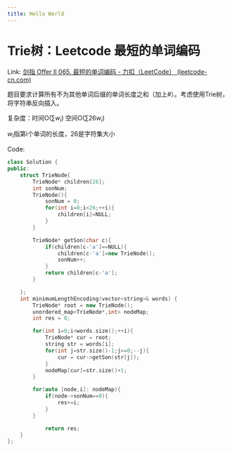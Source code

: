 ```yaml
---
title: Hello World
---
```

# Trie树：Leetcode 最短的单词编码

Link: [剑指 Offer II 065. 最短的单词编码 - 力扣（LeetCode） (leetcode-cn.com)](https://leetcode-cn.com/problems/iSwD2y/)

题目要求计算所有不为其他单词后缀的单词长度之和（加上#）。考虑使用Trie树，将字符串反向插入。

复杂度：时间O($\sum{w_i}$) 空间O($\sum{26w_i}$)

$w_i$指第i个单词的长度，26是字符集大小

Code:

```c++
class Solution {
public:
    struct TrieNode{
        TrieNode* children[26];
        int sonNum;
        TrieNode(){
            sonNum = 0;
            for(int i=0;i<26;++i){
                children[i]=NULL;
            }
        }

        TrieNode* getSon(char c){
            if(children[c-'a']==NULL){
                children[c-'a']=new TrieNode();
                sonNum++;
            }
            return children[c-'a'];
        }

    };
    int minimumLengthEncoding(vector<string>& words) {
        TrieNode* root = new TrieNode();
        unordered_map<TrieNode*,int> nodeMap;
        int res = 0;

        for(int i=0;i<words.size();++i){
            TrieNode* cur = root;
            string str = words[i];
            for(int j=str.size()-1;j>=0;--j){
                cur = cur->getSon(str[j]);
            }
            nodeMap[cur]=str.size()+1;
        }

        for(auto [node,i]: nodeMap){
            if(node->sonNum==0){
                res+=i;
            }
        }

            return res;
    }
};
```

